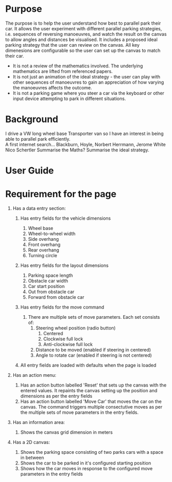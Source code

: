 # Purpose
The purpose is to help the user understand how best to parallel park their car.  It allows the user experiment with different parallel parking strategies, i.e. sequences of reversing manoeuvres, and watch the result on the canvas to allow angles and distances be visualised.  It includes a proposed ideal parking strategy that the user can review on the canvas. All key dimenesions are configurable so the user can set up the canvas to match their car. 
- It is not a review of the mathematics involved.  The underlying mathematics are lifted from referenced papers.
- It is not just an animation of the ideal strategy - the user can play with other sequences of manoeuvres to gain an appreciation of how varying the manoeuvres affects the outcome.  
- It is not a parking game where you steer a car via the keyboard or other input device attempting to park in different situations. 

# Background

I drive a VW long wheel base Transporter van so I have an interest in being able to parallel park efficiently.  
A first internet search... Blackburn, Hoyle, Norbert Herrmann, Jerome White Nico Schertler
Summarise the Maths?
Summarise the ideal strategy.

# User Guide


# Requirement for the page

1. Has a data entry section:

   1. Has entry fields for the vehicle dimensions
      1. Wheel base
      2. Wheel-to-wheel width
      3. Side overhang
      4. Front overhang
      5. Rear overhang
      6. Turning circle 

   2. Has entry fields for the layout dimensions
      1. Parking space length
      2. Obstacle car width
      3. Car start position
      4. Out from obstacle car
      5. Forward from obstacle car

   3. Has entry fields for the move command
      1. There are multiple sets of move parameters. Each set consists of: 
         1. Steering wheel position (radio button)
            1. Centered
            2. Clockwise full lock
            3. Anti-clockwise full lock
         2. Distance to be moved (enabled if steering in centered)
         3. Angle to rotate car (enabled if steering is not centered)

   4. All entry fields are loaded with defaults when the page is loaded

2. Has an action menu:
   
   1. Has an action button labelled 'Reset' that sets up the canvas with the entered values. It repaints the canvas setting up the position and dimensions as per the entry fields
   2. Has an action button labelled 'Move Car' that moves the car on the canvas.  The command triggers multiple consectutive moves as per the multiple sets of move parameters in the entry fields.

3. Has an information area:
   
   1. Shows the canvas grid dimension in meters 

4. Has a 2D canvas:

   1. Shows the parking space consisting of two parks cars with a space in between
   2. Shows the car to be parked in it's configured starting position
   3. Shows how the car moves in response to the configured move parameters in the entry fields

